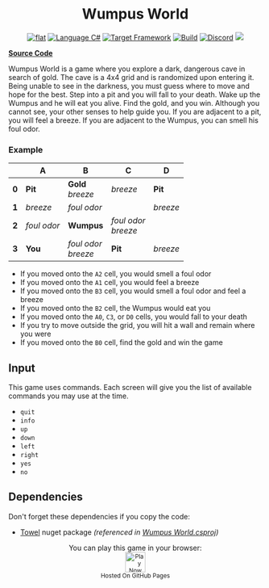 <h1 align="center">
	Wumpus World
</h1>

<p align="center">
	<a href="https://github.com/ZacharyPatten/dotnet-console-games" alt="GitHub repo"><img alt="flat" src="https://raw.githubusercontent.com/ZacharyPatten/dotnet-console-games/main/.github/resources/github-repo-black.svg"></a>
	<a href="https://docs.microsoft.com/en-us/dotnet/csharp/" alt="GitHub repo"><img alt="Language C#" src="https://raw.githubusercontent.com/ZacharyPatten/dotnet-console-games/main/.github/resources/language-csharp.svg"></a>
	<a href="https://dotnet.microsoft.com/download"><img src="https://raw.githubusercontent.com/ZacharyPatten/dotnet-console-games/main/.github/resources/dotnet-badge.svg" title="Target Framework" alt="Target Framework"></a>
	<a href="https://github.com/ZacharyPatten/dotnet-console-games/actions"><img src="https://github.com/ZacharyPatten/dotnet-console-games/workflows/Wumpus%20World%20Build/badge.svg" title="Goto Build" alt="Build"></a>
	<a href="https://discord.gg/4XbQbwF" alt="Discord"><img src="https://raw.githubusercontent.com/ZacharyPatten/dotnet-console-games/main/.github/resources/discord-badge.svg" title="Go To Discord Server" alt="Discord"/></a>
	<a href="https://github.com/ZacharyPatten/dotnet-console-games/blob/master/LICENSE" alt="license"><img src="https://raw.githubusercontent.com/ZacharyPatten/dotnet-console-games/main/.github/resources/license-MIT-green.svg" /></a>
</p>

**[Source Code](Program.cs)**

Wumpus World is a game where you explore a dark, dangerous cave in search of gold. The cave is a 4x4 grid and is randomized upon entering it. Being unable to see in the darkness, you must guess where to move and hope for the best. Step into a pit and you will fall to your death. Wake up the Wumpus and he will eat you alive. Find the gold, and you win. Although you cannot see, your other senses to help guide you. If you are adjacent to a pit, you will feel a breeze. If you are adjacent to the Wumpus, you can smell his foul odor.

### Example

||A|B|C|D|
|-|-|-|-|-|
|**0**|**Pit**|**Gold**<br>_breeze_|_breeze_|**Pit**|
|**1**|_breeze_|_foul odor_||_breeze_|
|**2**|_foul odor_|**Wumpus**|_foul odor_<br>_breeze_||
|**3**|**You**|_foul odor_<br>_breeze_|**Pit**|_breeze_|

- If you moved onto the `A2` cell, you would smell a foul odor
- If you moved onto the `A1` cell, you would feel a breeze
- If you moved onto the `B3` cell, you would smell a foul odor and feel a breeze
- If you moved onto the `B2` cell, the Wumpus would eat you
- If you moved onto the `A0`, `C3`, or `D0` cells, you would fall to your death
- If you try to move outside the grid, you will hit a wall and remain where you were
- If you moved onto the `B0` cell, find the gold and win the game

## Input

This game uses commands. Each screen will give you the list of available commands you may use at the time.

- `quit`
- `info`
- `up`
- `down`
- `left`
- `right`
- `yes`
- `no`

## Dependencies

Don't forget these dependencies if you copy the code:

- [Towel](https://github.com/ZacharyPatten/Towel) nuget package _(referenced in [Wumpus World.csproj](Wumpus%20World.csproj))_

<p align="center">
	You can play this game in your browser:
	<br />
	<a href="https://zacharypatten.github.io/dotnet-console-games/Wumpus%20World" alt="Play Now">
		<sub><img height="40"src="https://raw.githubusercontent.com/ZacharyPatten/dotnet-console-games/main/.github/resources/play-badge.svg" title="Play Now" alt="Play Now"/></sub>
	</a>
	<br />
	<sup>Hosted On GitHub Pages</sup>
</p>
